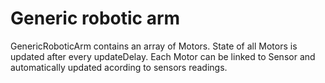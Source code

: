 # Generic robotic arm

GenericRoboticArm contains an array of Motors.
State of all Motors is updated after every updateDelay.
Each Motor can be linked to Sensor and automatically updated acording to sensors readings.
